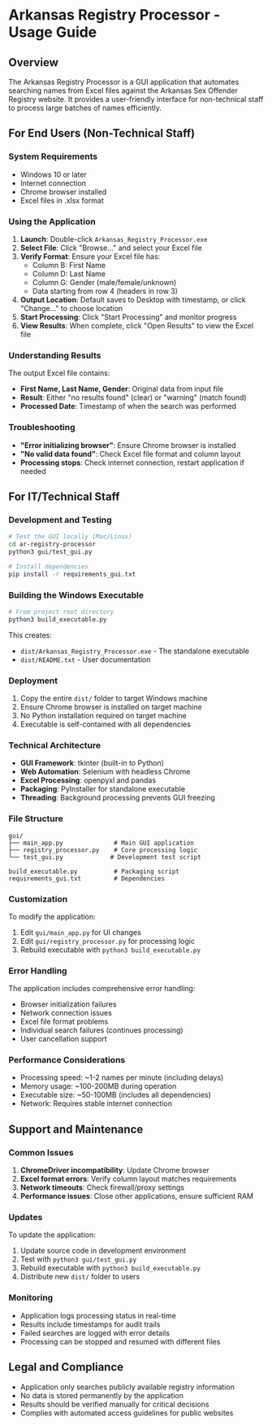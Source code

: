 # Arkansas Registry Processor - Usage Guide

## Overview
The Arkansas Registry Processor is a GUI application that automates searching names from Excel files against the Arkansas Sex Offender Registry website. It provides a user-friendly interface for non-technical staff to process large batches of names efficiently.

## For End Users (Non-Technical Staff)

### System Requirements
- Windows 10 or later
- Internet connection
- Chrome browser installed
- Excel files in .xlsx format

### Using the Application
1. **Launch**: Double-click `Arkansas_Registry_Processor.exe`
2. **Select File**: Click "Browse..." and select your Excel file
3. **Verify Format**: Ensure your Excel file has:
   - Column B: First Name
   - Column D: Last Name
   - Column G: Gender (male/female/unknown)
   - Data starting from row 4 (headers in row 3)
4. **Output Location**: Default saves to Desktop with timestamp, or click "Change..." to choose location
5. **Start Processing**: Click "Start Processing" and monitor progress
6. **View Results**: When complete, click "Open Results" to view the Excel file

### Understanding Results
The output Excel file contains:
- **First Name, Last Name, Gender**: Original data from input file
- **Result**: Either "no results found" (clear) or "warning" (match found)
- **Processed Date**: Timestamp of when the search was performed

### Troubleshooting
- **"Error initializing browser"**: Ensure Chrome browser is installed
- **"No valid data found"**: Check Excel file format and column layout
- **Processing stops**: Check internet connection, restart application if needed

## For IT/Technical Staff

### Development and Testing
```bash
# Test the GUI locally (Mac/Linux)
cd ar-registry-processor
python3 gui/test_gui.py

# Install dependencies
pip install -r requirements_gui.txt
```

### Building the Windows Executable
```bash
# From project root directory
python3 build_executable.py
```

This creates:
- `dist/Arkansas_Registry_Processor.exe` - The standalone executable
- `dist/README.txt` - User documentation

### Deployment
1. Copy the entire `dist/` folder to target Windows machine
2. Ensure Chrome browser is installed on target machine  
3. No Python installation required on target machine
4. Executable is self-contained with all dependencies

### Technical Architecture
- **GUI Framework**: tkinter (built-in to Python)
- **Web Automation**: Selenium with headless Chrome
- **Excel Processing**: openpyxl and pandas
- **Packaging**: PyInstaller for standalone executable
- **Threading**: Background processing prevents GUI freezing

### File Structure
```
gui/
├── main_app.py              # Main GUI application
├── registry_processor.py    # Core processing logic
└── test_gui.py             # Development test script

build_executable.py          # Packaging script
requirements_gui.txt         # Dependencies
```

### Customization
To modify the application:
1. Edit `gui/main_app.py` for UI changes
2. Edit `gui/registry_processor.py` for processing logic
3. Rebuild executable with `python3 build_executable.py`

### Error Handling
The application includes comprehensive error handling:
- Browser initialization failures
- Network connection issues
- Excel file format problems
- Individual search failures (continues processing)
- User cancellation support

### Performance Considerations
- Processing speed: ~1-2 names per minute (including delays)
- Memory usage: ~100-200MB during operation
- Executable size: ~50-100MB (includes all dependencies)
- Network: Requires stable internet connection

## Support and Maintenance

### Common Issues
1. **ChromeDriver incompatibility**: Update Chrome browser
2. **Excel format errors**: Verify column layout matches requirements
3. **Network timeouts**: Check firewall/proxy settings
4. **Performance issues**: Close other applications, ensure sufficient RAM

### Updates
To update the application:
1. Update source code in development environment
2. Test with `python3 gui/test_gui.py`
3. Rebuild executable with `python3 build_executable.py`
4. Distribute new `dist/` folder to users

### Monitoring
- Application logs processing status in real-time
- Results include timestamps for audit trails
- Failed searches are logged with error details
- Processing can be stopped and resumed with different files

## Legal and Compliance
- Application only searches publicly available registry information
- No data is stored permanently by the application
- Results should be verified manually for critical decisions
- Complies with automated access guidelines for public websites 